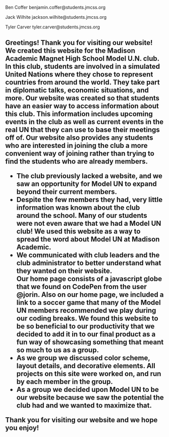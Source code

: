 <p>Ben Coffer benjamin.coffer@students.jmcss.org</p>
<p>Jack Wilhite jackson.wilhite@students.jmcss.org</p>
<p>Tyler Carver tyler.carver@students.jmcss.org</p>

<h2>Greetings!</h2"> Thank you for visiting our website! We created this website for the Madison Academic Magnet High School Model U.N. club. In this club, students are involved in a simulated United Nations where they chose to represent countries from around the world. They take part in diplomatic talks, economic situations, and more.
Our website was created so that students have an easier way to access information about this club. This information includes upcoming events in the club as well as current events in the real UN that they can use to base their meetings off of. Our website also provides any students who are interested in joining the club a more convenient way of joining rather than trying to find the students who are already members.

<ul>
<li> The club previously lacked a website, and we saw an opportunity for Model UN to expand beyond their current members.</li>
<li> Despite the few members they had, very little information was known about the club around the school. Many of our students were not even aware that we had a Model UN club! We used this website as a way to spread the word about Model UN at Madison Academic.</li>
<li> We communicated with club leaders and the club administrator to better understand what they wanted on their website.</li>
Our home page consists of a javascript globe that we found on CodePen from the user @jorin. Also on our home page, we included a link to a soccer game that many of the Model UN members recommended we play during our coding breaks. We found this website to be so beneficial to our productivity that we decided to add it in to our final product as a fun way of showcasing something that meant so much to us as a group. </li>
<li>As we group we discussed color scheme, layout details, and decorative elements. All projects on this site were worked on, and run by each member in the group.</li>
<li>As a group we decided upon Model UN to be our website because we saw the potential the club had and we wanted to maximize that.</li>
</ul>
Thank you for visiting our website and we hope you enjoy!
